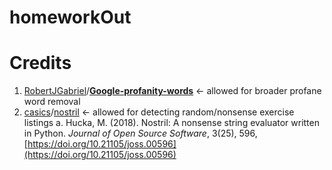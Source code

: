 # homeworkOut


# Credits
 1. [RobertJGabriel](https://github.com/RobertJGabriel)/**[Google-profanity-words](https://github.com/RobertJGabriel/Google-profanity-words)** <- allowed for broader profane word removal
 2. [casics](https://github.com/casics)/[nostril](https://github.com/casics/nostril) <- allowed for detecting random/nonsense exercise listings
	 a. Hucka, M. (2018). Nostril: A nonsense string evaluator written in Python.  _Journal of Open Source Software_, 3(25), 596,  [https://doi.org/10.21105/joss.00596](https://doi.org/10.21105/joss.00596)
